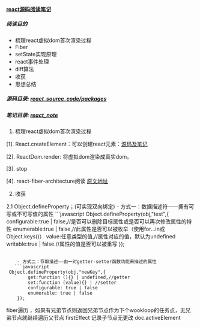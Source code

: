 #### [react源码阅读笔记](https://github.com/RongMine/webpack-with-react/tree/react-source-code "地址")
##### 阅读目的
- 梳理react虚拟dom首次渲染过程
- Fiber
- setState实现原理
- react事件处理
- diff算法
- 收获
- 思想总结

##### 源码目录: [react_source_code/packages](https://github.com/RongMine/webpack-with-react/tree/react-source-code/react_souce_code/packages)
##### 笔记目录: [react_note](https://github.com/RongMine/webpack-with-react/tree/react-source-code/react_note)

1. 梳理react虚拟dom首次渲染过程

  [1]. React.createElement：可以创建react元素：[源码及笔记](https://github.com/RongMine/webpack-with-react/blob/react-source-code/react_note/ReactElement.js)

  [2]. ReactDom.render: 将虚拟dom渲染成真实dom。

  [3]. stop

  [4]. react-fiber-architecture阅读 [原文地址](https://github.com/acdlite/react-fiber-architecture)

2. 收获

  2.1 Object.defineProperty；(可实现双向绑定)
    - 方式一：数据描述符——拥有可写或不可写值的属性
      ```javascript
Object.defineProperty(obj,"test",{
          configurable:true | false,//是否可以删除目标属性或是否可以再次修改属性的特性
          enumerable:true | false,//此属性是否可以被枚举（使用for...in或Object.keys()）
          value:任意类型的值,//属性对应的值，默认为undefined
          writable:true | false.//属性的值是否可以被重写
      });
```

    - 方式二：存取描述——由一对getter-setter函数功能来描述的属性
   ```javascript
 Object.defineProperty(obj,"newKey",{
        get:function (){} | undefined,//getter
        set:function (value){} | //setter
        configurable: true | false
        enumerable: true | false
    });
```
   fiber遍历 ，如果有兄弟节点则返回兄弟节点作为下个wookloop的任务点，无兄弟节点就继续遍历父节点
   firstEffect 记录子节点无更改
   doc.activeElement